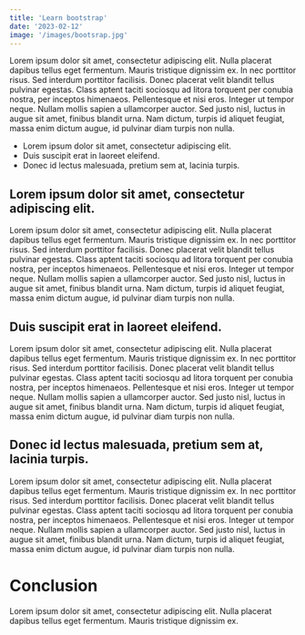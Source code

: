 ```yaml
---
title: 'Learn bootstrap'
date: '2023-02-12'
image: '/images/bootsrap.jpg'
---
```




Lorem ipsum dolor sit amet, consectetur adipiscing elit. Nulla placerat dapibus tellus eget fermentum. Mauris tristique dignissim ex. In nec porttitor risus. Sed interdum porttitor facilisis. Donec placerat velit blandit tellus pulvinar egestas. Class aptent taciti sociosqu ad litora torquent per conubia nostra, per inceptos himenaeos. Pellentesque et nisi eros. Integer ut tempor neque. Nullam mollis sapien a ullamcorper auctor. Sed justo nisl, luctus in augue sit amet, finibus blandit urna. Nam dictum, turpis id aliquet feugiat, massa enim dictum augue, id pulvinar diam turpis non nulla.

- Lorem ipsum dolor sit amet, consectetur adipiscing elit.
- Duis suscipit erat in laoreet eleifend.
- Donec id lectus malesuada, pretium sem at, lacinia turpis.

## Lorem ipsum dolor sit amet, consectetur adipiscing elit.

Lorem ipsum dolor sit amet, consectetur adipiscing elit. Nulla placerat dapibus tellus eget fermentum. Mauris tristique dignissim ex. In nec porttitor risus. Sed interdum porttitor facilisis. Donec placerat velit blandit tellus pulvinar egestas. Class aptent taciti sociosqu ad litora torquent per conubia nostra, per inceptos himenaeos. Pellentesque et nisi eros. Integer ut tempor neque. Nullam mollis sapien a ullamcorper auctor. Sed justo nisl, luctus in augue sit amet, finibus blandit urna. Nam dictum, turpis id aliquet feugiat, massa enim dictum augue, id pulvinar diam turpis non nulla.

## Duis suscipit erat in laoreet eleifend.

Lorem ipsum dolor sit amet, consectetur adipiscing elit. Nulla placerat dapibus tellus eget fermentum. Mauris tristique dignissim ex. In nec porttitor risus. Sed interdum porttitor facilisis. Donec placerat velit blandit tellus pulvinar egestas. Class aptent taciti sociosqu ad litora torquent per conubia nostra, per inceptos himenaeos. Pellentesque et nisi eros. Integer ut tempor neque. Nullam mollis sapien a ullamcorper auctor. Sed justo nisl, luctus in augue sit amet, finibus blandit urna. Nam dictum, turpis id aliquet feugiat, massa enim dictum augue, id pulvinar diam turpis non nulla.

## Donec id lectus malesuada, pretium sem at, lacinia turpis.

Lorem ipsum dolor sit amet, consectetur adipiscing elit. Nulla placerat dapibus tellus eget fermentum. Mauris tristique dignissim ex. In nec porttitor risus. Sed interdum porttitor facilisis. Donec placerat velit blandit tellus pulvinar egestas. Class aptent taciti sociosqu ad litora torquent per conubia nostra, per inceptos himenaeos. Pellentesque et nisi eros. Integer ut tempor neque. Nullam mollis sapien a ullamcorper auctor. Sed justo nisl, luctus in augue sit amet, finibus blandit urna. Nam dictum, turpis id aliquet feugiat, massa enim dictum augue, id pulvinar diam turpis non nulla.

# Conclusion
Lorem ipsum dolor sit amet, consectetur adipiscing elit. Nulla placerat dapibus tellus eget fermentum. Mauris tristique dignissim ex.